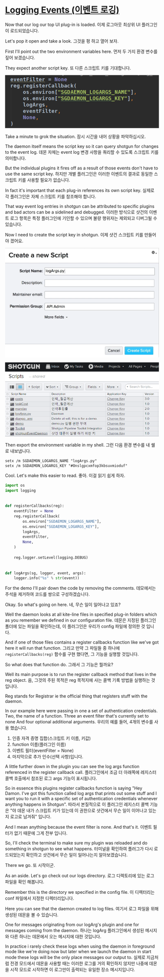 # [Logging Events (이벤트 로깅)](https://youtu.be/YPZ1FWvhf7k?t=5m11s)

Now that our log our top UI plug-in is loaded.
이제 로그아웃 최상위 UI 플러그인이 로드되었습니다.

Let's pop it open and take a look.
그것을 펑 하고 열어 보자.

First I'll point out the two environment variables here.
먼저 두 가지 환경 변수를 짚어 보겠습니다.

They expect another script key.
또 다른 스크립트 키를 기대합니다.

![Local Image](/img/4_daemon/3_Logging_events/5.png)

Take a minute to grok the situation.
잠시 시간을 내어 상황을 파악하십시오.

The daemon itself means the script key so it can query shotgun for changes to the event log.
데몬 자체는 event log 변경 사항을 쿼리할 수 있도록 스크립트 키를 의미합니다.

But the individual plugins it fires off as a result of those events don't have to use the same script key.
하지만 개별 플러그인은 이러한 이벤트의 결과로 동일한 스크립트 키를 사용할 필요가 없습니다.

In fact it's important that each plug-in references its own script key.
실제로 각 플러그인은 자체 스크립트 키를 참조해야 합니다.

That way event log entries in shotgun can be attributed to specific plugins and bad actors can be a sidelined and debugged.
이러한 방식으로 샷건의 이벤트 로그 항목은 특정 플러그인에 기인할 수 있으며 불량 행위자는 제외되고 디버그될 수 있습니다.

Now I need to create the script key in shotgun.
이제 샷건 스크립트 키를 만들어야 겠어요.

![Local Image](/img/4_daemon/3_Logging_events/6.png)

![Local Image](/img/4_daemon/3_Logging_events/7.png)

Then export the environment variable in my shell.
그런 다음 환경 변수를 내 쉘로 내보냅니다.

```console
setx /m SGDAEMON_LOGARGS_NAME "logArgs.py"
setx /m SGDAEMON_LOGARGS_KEY "#Onslgpcxmfop3kbsuvmioduf"
```

Cool. Let's make this easier to read.
좋아. 이걸 읽기 쉽게 하자.

```python
import os
import logging


def registerCallbacks(reg):
    eventFilter = None
    reg.registerCallback(
        os.environ["SGDAEMON_LOGARGS_NAME"],
        os.environ["SGDAEMON_LOGARGS_KEY"],
        logArgs,
        eventFilter,
        None,
    )

    reg.logger.setLevel(logging.DEBUG)


def logArgs(sg, logger, event, args):
    logger.info("%s" % str(event))
```

For the demo I'll pair down the code by removing the comments.
데모에서는 주석을 제거하여 코드를 쌍으로 구성하겠습니다.

Okay. So what's going on here.
네, 무슨 일이 일어나고 있죠?

Well the daemon looks at  all kite-line files in specified plug-in folders which as you remember we defined in our configuration file.
데몬은 지정된 플러그인 폴더에 있는 파일을 확인하는데, 이 플러그인은 우리가 config 파일에 정의한 것 입니다.

And if one of those files contains a register callbacks function like we've got here it will run that function.
그리고 만약 그 파일들 중 하나에  `registerCallbacks(reg)` 함수를 구현 했다면, 그 기능을 실행할 것입니다.

So what does that function do.
그래서 그 기능은 뭘까요?

Well its main purpose is to run the register callback method that lives in the reg object.
음, 그것의 주된 목적은 reg 목적지에 사는 콜백 기록 방법을 실행하는 것입니다.

Reg stands for Registrar ie the official thing that registers stuff with the daemon.

In our example here were passing in one a set of authentication credentials.
Two, the name of a function.
Three an event filter that's currently set to none
And four optional additional arguments.
우리의 예를 들어, 4개의 변수를 사용 했습니다.

1. 인증 자격 증명 집합(스크립트 키 이름, 키값)
2. function 이름(플러그인 이름)
3. 이벤트 필터(eventFilter = None)
4. 마지막으로 추가 인수(선택 사항)입니다.

A little further down in the plugin you can see the log args function referenced in the register callback call.
플러그인에서 조금 더 아래쪽에 레지스터 콜백 호출에서 참조된 로그 args 기능이 표시됩니다.

So in essence this plugins register callbacks function is saying "Hey Damon. I've got this function called log args that prints out some stuff and I want you to run it with a specific set of authentication credentials whenever anything happens in Shotgun".
따라서 본질적으로 이 플러그인 레지스터 콜백 기능은 "야 데몬 내가 스크립트 키가 있는데 이 권한으로 샷건에서 무슨 일이 이어나고 있는지 로고로 남겨줘" 입니다.

And I mean anything because the event filter is none. And that's it.
이벤트 필터가 없기 때문에 그게 전부 입니다.

So, I'll check the terminal to make sure my plugin was reloaded and do something in shotgun to see what happens.
터미널을 확인하여 플러그가 다시 로드되었는지 확인하고 샷건에서 무슨 일이 일어나는지 알아보겠습니다.

There we go.
또 시작이군.

As an aside. Let's go check out our logs directory.
로그 디렉토리에 있는 로그 파일을 확인 해봅니다.

Remember this is the directory we specified in the config file.
이 디렉터리는 conf 파일에서 지정한 디렉터리입니다.

Here you can see that the daemon created to log files.
여기서 로그 파일을 위해 생성된 데몬을 볼 수 있습니다.

One for messages originating from our logArg's plugin and one for messages coming from the daemon.
하나는 logArg 플러그인에서 생성된 메시지와 다른 하나는 데몬에서 오는 메시지에 대한 것입니다.

In practice i rarely check these logs when using the daemon in foreground mode like we're doing now but later when we launch the daemon in start mode these logs will be the only place messages our output to.
실제로 지금처럼 전경 모드에서 데몬을 사용할 때는 이러한 로그를 거의 확인하지 않지만 나중에 데몬을 시작 모드로 시작하면 이 로그만이 출력되는 유일한 장소 메시지입니다.
